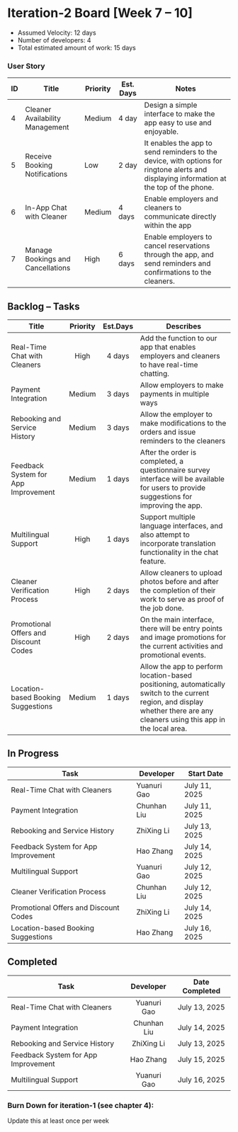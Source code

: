 # Iteration-2 Board [Week 7 – 10] 

* Assumed Velocity: 12 days
* Number of developers: 4
* Total estimated amount of work: 15 days

### User Story

| ID | Title                           | Priority | Est. Days | Notes                                |
| -- | ------------------------------- | -------- | --------- | ------------------------------------ |
| 4  | Cleaner Availability Management      | Medium     | 4 day     | Design a simple interface to make the app easy to use and enjoyable.|
| 5  | Receive Booking Notifications        | Low     | 2 day     | It enables the app to send reminders to the device, with options for ringtone alerts and displaying information at the top of the phone. |
| 6  | In-App Chat with Cleaner             | Medium     | 4 days    | Enable employers and cleaners to communicate directly within the app  |
| 7 | Manage Bookings and Cancellations     | High     | 6 days    | Enable employers to cancel reservations through the app, and send reminders and confirmations to the cleaners. |


## Backlog – Tasks
| Title                           | Priority | Est.Days      | Describes                                |
| ------------------------------- | :------: | :-----------: | ---------------------------------------- |
| Real-Time Chat with Cleaners                  | High      |     4 days     |  Add the function to our app that enables employers and cleaners to have real-time chatting. |
| Payment Integration                           | Medium    |     3 days     |  Allow employers to make payments in multiple ways |
| Rebooking and Service History                 | Medium    |     3 days     |  Allow the employer to make modifications to the orders and issue reminders to the cleaners |
| Feedback System for App Improvement           | Medium    |     1 days     |  After the order is completed, a questionnaire survey interface will be available for users to provide suggestions for improving the app.|
| Multilingual Support                          | High      |     1 days     |  Support multiple language interfaces, and also attempt to incorporate translation functionality in the chat feature.|
| Cleaner Verification Process                  | High      |     2 days     |  Allow cleaners to upload photos before and after the completion of their work to serve as proof of the job done.|
| Promotional Offers and Discount Codes         | High      |     2 days     |  On the main interface, there will be entry points and image promotions for the current activities and promotional events.|
| Location-based Booking Suggestions            | Medium    |     1 days     |  Allow the app to perform location-based positioning, automatically switch to the current region, and display whether there are any cleaners using this app in the local area.|


## In Progress

| Task                                      | Developer      | Start Date    |
| ----------------------------------------- | -------------- | ------------- |
|  Real-Time Chat with Cleaners             |  Yuanuri Gao   | July 11, 2025 |
|  Payment Integration                      |  Chunhan Liu   | July 11, 2025 |
|  Rebooking and Service History            |  ZhiXing Li    | July 13, 2025 |
|  Feedback System for App Improvement      |  Hao Zhang     | July 14, 2025 |
|  Multilingual Support                     |  Yuanuri Gao   | July 12, 2025 |
|  Cleaner Verification Process             |  Chunhan Liu   | July 12, 2025 |
|  Promotional Offers and Discount Codes    |  ZhiXing Li    | July 14, 2025 |
|  Location-based Booking Suggestions       |  Hao Zhang     | July 16, 2025 |

## Completed
| Task                      | Developer | Date Completed |
| ------------------------- | :-------: | :------------: |
|  Real-Time Chat with Cleaners             |  Yuanuri Gao   | July 13, 2025 |
|  Payment Integration                      |  Chunhan Liu   | July 14, 2025 |
|  Rebooking and Service History            |  ZhiXing Li    | July 13, 2025 |
|  Feedback System for App Improvement      |  Hao Zhang     | July 15, 2025 |
|  Multilingual Support                     |  Yuanuri Gao   | July 16, 2025 |

### Burn Down for iteration-1 (see chapter 4):
Update this at least once per week


